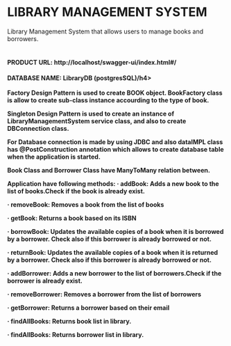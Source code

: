 # LIBRARY MANAGEMENT SYSTEM
Library Management System that allows users to manage books and borrowers.
<br><br>
<h4> <strong>PRODUCT URL:</strong> http://localhost/swagger-ui/index.html#/</h4>
<h4> <strong>DATABASE NAME:</strong> LibraryDB (postgresSQL)/h4>
<br><br>
Factory Design Pattern is used to create BOOK object. BookFactory class is allow to create sub-class instance accourding to the type of book.

Singleton Design Pattern is used to create an instance of LibraryManagementSystem service class, and also to create DBConnection class.

For Database connection is made by using JDBC and also dataIMPL class has @PostConstruction annotation which allows to create database table when the application is started.

Book Class and Borrower Class have ManyToMany relation between.

Application have following methods:
· addBook: Adds a new book to the list of books.Check if the book is already exist.

· removeBook: Removes a book from the list of books

· getBook: Returns a book based on its ISBN

· borrowBook: Updates the available copies of a book when it is borrowed by a borrower. Check also if this borrower is already borrowed or not.

· returnBook: Updates the available copies of a book when it is returned by a borrower. Check also if this borrower is already borrowed or not.

· addBorrower: Adds a new borrower to the list of borrowers.Check if the borrower is already exist.

· removeBorrower: Removes a borrower from the list of borrowers

· getBorrower: Returns a borrower based on their email

· findAllBooks: Returns book list in library.

· findAllBooks: Returns borrower list in library.

<br><br>
